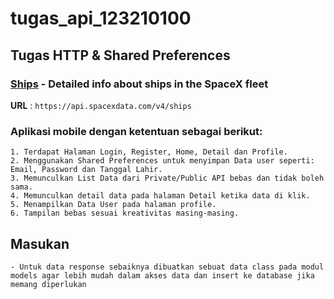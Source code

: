 # tugas_api_123210100

## Tugas HTTP & Shared Preferences

### [Ships](https://github.com/r-spacex/SpaceX-API/blob/master/docs/ships/v4/all.md) - Detailed info about ships in the SpaceX fleet

**URL** : `https://api.spacexdata.com/v4/ships`

### Aplikasi mobile dengan ketentuan sebagai berikut:
    1. Terdapat Halaman Login, Register, Home, Detail dan Profile.
    2. Menggunakan Shared Preferences untuk menyimpan Data user seperti: Email, Password dan Tanggal Lahir.
    3. Memunculkan List Data dari Private/Public API bebas dan tidak boleh sama.
    4. Memunculkan detail data pada halaman Detail ketika data di klik.
    5. Menampilkan Data User pada halaman profile.
    6. Tampilan bebas sesuai kreativitas masing-masing.

## Masukan
    - Untuk data response sebaiknya dibuatkan sebuat data class pada modul models agar lebih mudah dalam akses data dan insert ke database jika memang diperlukan
    
